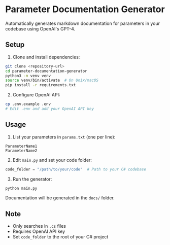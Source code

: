 # Parameter Documentation Generator

Automatically generates markdown documentation for parameters in your codebase using OpenAI's GPT-4.

## Setup

1. Clone and install dependencies:
```bash
git clone <repository-url>
cd parameter-documentation-generator
python3 -m venv venv
source venv/bin/activate  # On Unix/macOS
pip install -r requirements.txt
```

2. Configure OpenAI API:
```bash
cp .env.example .env
# Edit .env and add your OpenAI API key
```

## Usage

1. List your parameters in `params.txt` (one per line):
```
ParameterName1
ParameterName2
```

2. Edit `main.py` and set your code folder:
```python
code_folder = "/path/to/your/code"  # Path to your C# codebase
```

3. Run the generator:
```bash
python main.py
```

Documentation will be generated in the `docs/` folder.

## Note
- Only searches in `.cs` files
- Requires OpenAI API key
- Set `code_folder` to the root of your C# project
